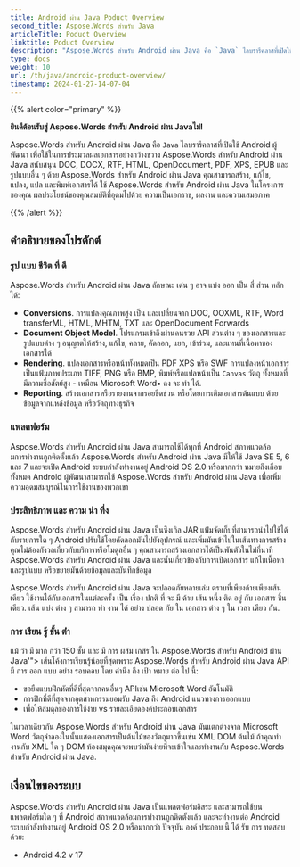 ```yaml
---
title: Android ผ่าน Java Poduct Overview
second_title: Aspose.Words สําหรับ Java
articleTitle: Poduct Overview
linktitle: Poduct Overview
description: "Aspose.Words สําหรับ Android ผ่าน Java คือ `Java` ไลบรารีคลาสที่เปิดใช้ Android ผู้พัฒนา เพื่อใช้ในการประมวลผลเอกสารอย่างกว้างขวาง"
type: docs
weight: 10
url: /th/java/android-product-overview/
timestamp: 2024-01-27-14-07-04
---
```


{{% alert color="primary" %}}

**ยินดีต้อนรับสู่ Aspose.Words สําหรับ Android ผ่าน Javaไม่!**

Aspose.Words สําหรับ Android ผ่าน Java คือ `Java` ไลบรารีคลาสที่เปิดใช้ Android ผู้พัฒนา เพื่อใช้ในการประมวลผลเอกสารอย่างกว้างขวาง Aspose.Words สําหรับ Android ผ่าน Java สนับสนุน DOC, DOCX, RTF, HTML, OpenDocument, PDF, XPS, EPUB และรูปแบบอื่น ๆ ด้วย Aspose.Words สําหรับ Android ผ่าน Java คุณสามารถสร้าง, แก้ไข, แปลง, แปล และพิมพ์เอกสารได้ ใช้ Aspose.Words สําหรับ Android ผ่าน Java ในโครงการของคุณ ผลประโยชน์ของคุณสมบัติที่อุดมไปด้วย ความเป็นเอกราช, ผลงาน และความเสมอภาค

{{% /alert %}}

## คําอธิบายของโปรดักต์

### รูป แบบ ชีวิต ที่ ดี

Aspose.Words สําหรับ Android ผ่าน Java ลักษณะ เด่น ๆ อาจ แบ่ง ออก เป็น สี่ ส่วน หลัก ได้:

- **Conversions**. การแปลงคุณภาพสูง เป็น และเปลี่ยนจาก DOC, OOXML, RTF, Word transferML, HTML, MHTM, TXT และ OpenDocument Forwards
- **Document Object Model**. โปรแกรมเข้าถึงผ่านคนรวย API ส่วนต่าง ๆ ของเอกสารและรูปแบบต่าง ๆ อนุญาตให้สร้าง, แก้ไข, คลาย, คัดลอก, แยก, เข้าร่วม, และแทนที่เนื้อหาของเอกสารได้
- **Rendering**. แปลงเอกสารหรือหน้าทั้งหมดเป็น PDF XPS หรือ SWF การแปลงหน้าเอกสารเป็นแฟ้มภาพประเภท TIFF, PNG หรือ BMP, พิมพ์หรือแปลหน้าเป็น `Canvas` วัตถุ ทั้งหมดที่มีความซื่อสัตย์สูง - เหมือน Microsoft Word▪ คง จะ ทํา ได้.
- **Reporting**. สร้างเอกสารหรือรายงานจากรอยขีดข่วน หรือโดยการเติมเอกสารต้นแบบ ด้วยข้อมูลจากแหล่งข้อมูล หรือวัตถุทางธุรกิจ

### แพลตฟอร์ม

Aspose.Words สําหรับ Android ผ่าน Java สามารถใช้ได้ทุกที่ Android สภาพแวดล้อมการทํางานถูกติดตั้งแล้ว Aspose.Words สําหรับ Android ผ่าน Java มีให้ใช้ Java SE 5, 6 และ 7 และจะเปิด Android ระบบกําลังทํางานอยู่ Android OS 2.0 หรือมากกว่า หมายถึงเกือบทั้งหมด Android ผู้พัฒนาสามารถใช้ Aspose.Words สําหรับ Android ผ่าน Java เพื่อเพิ่มความอุดมสมบูรณ์ในการใช้งานของพวกเขา

### ประสิทธิภาพ และ ความ น่า ทึ่ง

Aspose.Words สําหรับ Android ผ่าน Java เป็นซิงเกิล JAR แฟ้มจัดเก็บที่สามารถนําไปใช้ได้กับรายการใด ๆ Android ปรับใช้โดยคัดลอกมันไปยังอุปกรณ์ และเพิ่มมันเข้าไปในเส้นทางการสร้าง คุณไม่ต้องกังวลเกี่ยวกับบริการหรือโมดูลอื่น ๆ คุณสามารถสร้างเอกสารได้เป็นพันตัวในไม่กี่นาที Aspose.Words สําหรับ Android ผ่าน Java และนั้นเกี่ยวข้องกับการเปิดเอกสาร แก้ไขเนื้อหาและรูปแบบ หรือขยายมันด้วยข้อมูลและบันทึกข้อมูล

Aspose.Words สําหรับ Android ผ่าน Java จะปลอดภัยหลายเล่ม ตราบที่เพียงด้ายเพียงเส้นเดียว ใช้งานได้กับเอกสารในแต่ละครั้ง เป็น เรื่อง ปกติ ที่ จะ มี ด้าย เส้น หนึ่ง ติด อยู่ กับ เอกสาร ชิ้น เดียว. เส้น แบ่ง ต่าง ๆ สามารถ ทํา งาน ได้ อย่าง ปลอด ภัย ใน เอกสาร ต่าง ๆ ใน เวลา เดียว กัน.

### การ เรียน รู้ ขั้น ต่ํา

แม้ ว่า มี มาก กว่า 150 ชั้น และ มี การ ผสม เกสร ใน Aspose.Words สําหรับ Android ผ่าน Java'"> เส้นโค้งการเรียนรู้น้อยที่สุดเพราะ Aspose.Words สําหรับ Android ผ่าน Java API มี การ ออก แบบ อย่าง รอบคอบ โดย คํานึง ถึง เป้า หมาย ต่อ ไป นี้:

- ขอยืมแบบฝึกหัดที่ดีที่สุดจากคนอื่นๆ APIเช่น Microsoft Word อัตโนมัติ
- การฝึกที่ดีที่สุดจากอุตสาหกรรมยอมรับ Java ถึง Android แนวทางการออกแบบ
- เพื่อให้สมดุลของการใช้ง่าย vs รายละเอียดองค์ประกอบเอกสาร

ในเวลาเดียวกัน Aspose.Words สําหรับ Android ผ่าน Java มันแตกต่างจาก Microsoft Word วัตถุจําลองในนั้นแสดงเอกสารเป็นต้นไม้ของวัตถุมากขึ้นเช่น XML DOM ต้นไม้ ถ้าคุณทํางานกับ XML ใด ๆ DOM ห้องสมุดคุณจะพบว่ามันง่ายที่จะเข้าใจและทํางานกับ Aspose.Words สําหรับ Android ผ่าน Java.

## เงื่อนไขของระบบ

Aspose.Words สําหรับ Android ผ่าน Java เป็นแพลตฟอร์มอิสระ และสามารถใช้บนแพลตฟอร์มใด ๆ ที่ Android สภาพแวดล้อมการทํางานถูกติดตั้งแล้ว และจะทํางานต่อ Android ระบบกําลังทํางานอยู่ Android OS 2.0 หรือมากกว่า ปัจจุบัน องค์ ประกอบ นี้ ได้ รับ การ ทดสอบ ด้วย:

- Android 4.2 v 17
